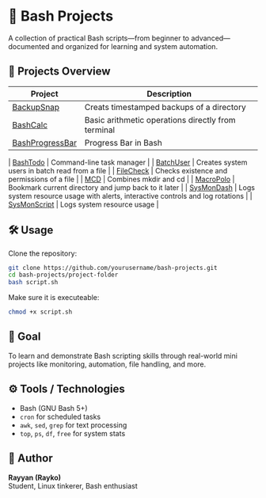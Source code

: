 # 🐚 Bash Projects
A collection of practical Bash scripts—from beginner to advanced—documented and organized for learning and system automation.


## 📂 Projects Overview

| Project | Description |
|--------|-------------|
| [BackupSnap](./BackupSnap/backup.sh)     | Creats timestamped backups of a directory |
| [BashCalc](./BashCalc/calculator.sh)   | Basic arithmetic operations directly from terminal |
| [BashProgressBar](./bash-progress-bar/progress-bar)   | Progress Bar in Bash |

| [BashTodo](./BashTodo/todo.sh)         | Command-line task manager |
| [BatchUser](./BatchUser/userLog.sh)     | Creates system users in batch read from a file |
| [FileCheck](./FileCheck/fileCheck.sh)   | Checks existence and permissions of a file |
| [MCD](./MCD/mcd.sh)               | Combines mkdir and cd |
| [MacroPolo](./MacroPolo/marcoPolo.sh)   | Bookmark current directory and jump back to it later |
| [SysMonDash](./SysMonDash/dash.sh)   | Logs system resource usage with alerts, interactive controls and log rotations |
| [SysMonScript](./SysMonScript/sysMon.sh)   | Logs system resource usage |


## 🛠️ Usage

Clone the repository:

```bash
git clone https://github.com/yourusername/bash-projects.git
cd bash-projects/project-folder
bash script.sh
```

Make sure it is executeable:

```bash
chmod +x script.sh
``` 

## 🎯 Goal

To learn and demonstrate Bash scripting skills through real-world mini projects like monitoring, automation, file handling, and more.


## ⚙️ Tools / Technologies

- Bash (GNU Bash 5+)
- `cron` for scheduled tasks
- `awk`, `sed`, `grep` for text processing
- `top`, `ps`, `df`, `free` for system stats


## 👤 Author

**Rayyan (Rayko)**  
Student, Linux tinkerer, Bash enthusiast
